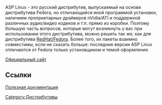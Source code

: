 ASP Linux - это русский дистрибутив, выпускаемый на основе дистрибутива
Fedora, но отличающийся иной программой установки, наличием
проприетарных драйверов nVidia/ATI и поддержкой различных
аудио/видео кодеков и т.п. прямо из коробки. Поэтому большую часть
вопросов, которые могут возникнуть у вас при использовании этого
дистрибутива, можно решить так же, как для дистрибутива
[RedHat/Fedora](RedHat_Fedora). Более того, их пакеты взаимно
совместимы, если не сказать больше: последние версии ASP Linux
отличаются от Fedora только установщиком и темой оформления.

[Официальный сайт](http://asplinux.ru)

## Ссылки

[Полезная документация](http://community.asplinux.ru/documents/)

[Category:Дистрибутивы](Category:Дистрибутивы)